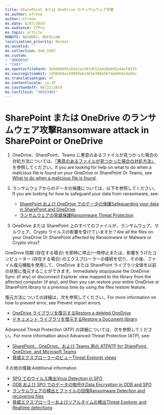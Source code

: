 ```yaml
---
title: SharePoint または OneDrive のランサムウェア攻撃
ms.author: efrene
author: efrene
ms.date: 8/07/2019
ms.audience: ITPro
ms.topic: article
ROBOTS: NOINDEX, NOFOLLOW
localization_priority: Normal
ms.assetid: ''
ms.collection: Adm_O365
ms.custom:
- "9000650"
- "2487"
ms.openlocfilehash: 3ebb86895c65e1acd91d552ad28b8d5a44ef8335
ms.sourcegitcommit: 1d98db8acb9959aba3b5e308a567ade6b62da56c
ms.translationtype: HT
ms.contentlocale: ja-JP
ms.lasthandoff: 08/22/2019
ms.locfileid: "36553401"
---
```

# <a name="ransomware-attack-in-sharepoint-or-onedrive"></a><span data-ttu-id="c7a23-102">SharePoint または OneDrive のランサムウェア攻撃</span><span class="sxs-lookup"><span data-stu-id="c7a23-102">Ransomware attack in SharePoint or OneDrive</span></span>

1.  <span data-ttu-id="c7a23-103">OneDrive、SharePoint、Teams に悪意のあるファイルが見つかった場合の対処方法については、[「悪意のあるファイルが見つかった場合の対処方法」](https://support.office.com/en-ie/article/what-to-do-when-a-malicious-file-is-found-in-sharepoint-online-onedrive-or-microsoft-teams-01e902ad-a903-4e0f-b093-1e1ac0c37ad2) を参照してください。</span><span class="sxs-lookup"><span data-stu-id="c7a23-103">If you are looking for help on what to do when a malicious file is found on your OneDrive or SharePoint Or Teams, see [What to do when a malicious file is found](https://support.office.com/en-ie/article/what-to-do-when-a-malicious-file-is-found-in-sharepoint-online-onedrive-or-microsoft-teams-01e902ad-a903-4e0f-b093-1e1ac0c37ad2).</span></span>
2. <span data-ttu-id="c7a23-104">ランサムウェアからのデータの保護については、以下を参照してください。</span><span class="sxs-lookup"><span data-stu-id="c7a23-104">If you are looking for how to safeguard your data from ransomware, see:</span></span>
    - [<span data-ttu-id="c7a23-105">SharePoint および OneDrive でのデータの保護</span><span class="sxs-lookup"><span data-stu-id="c7a23-105">Safeguarding your data in SharePoint and OneDrive</span></span>](https://docs.microsoft.com/sharepoint/safeguarding-your-data) 
    - [<span data-ttu-id="c7a23-106">ランサムウェアの脅威保護</span><span class="sxs-lookup"><span data-stu-id="c7a23-106">Ransomware Threat Protection</span></span>](https://docs.microsoft.com/windows/security/threat-protection/intelligence/ransomware-malware)    

3.  <span data-ttu-id="c7a23-107">OneDrive または SharePoint 上のすべてのファイルが、ランサムウェア、マルウェア、Crypto ウイルスの影響を受けていますか？</span><span class="sxs-lookup"><span data-stu-id="c7a23-107">Are all the files on your OneDrive Or SharePoint affected by Ransomware or Malware or Crypto virus?</span></span> 

<span data-ttu-id="c7a23-108">OneDrive 同期 (存在する場合) を即時に停止/一時停止または、影響をうけたコンピューター (存在する場合) のエクスプローラーの接続を切り、その後、ファイル復元機能を使用して、OneDrive または SharePoint ライブラリ全体を以前の状態に復元することができます。</span><span class="sxs-lookup"><span data-stu-id="c7a23-108">Immediately stop/pause the OneDrive Sync (if any) or disconnect Explorer view mapped to the library from the affected computer (if any), and then you can restore your entire OneDrive or SharePoint library to a previous time by using the files restore feature.</span></span> 

<span data-ttu-id="c7a23-109">復元方法についての詳細は、次を参照してください。</span><span class="sxs-lookup"><span data-stu-id="c7a23-109">For more information on how to prevent error, see Prevent import errors.</span></span>

- [<span data-ttu-id="c7a23-110">OneDrive ライブラリを復元する</span><span class="sxs-lookup"><span data-stu-id="c7a23-110">Restore a deleted OneDrive</span></span>](https://support.office.com/article/restore-your-onedrive-fa231298-759d-41cf-bcd0-25ac53eb8a150)
- [<span data-ttu-id="c7a23-111">ドキュメント ライブラリを復元する</span><span class="sxs-lookup"><span data-stu-id="c7a23-111">Restore a Document library</span></span>](https://support.office.com/article/restore-a-document-library-317791c3-8bd0-4dfd-8254-3ca90883d39a?ui=en-US&rs=en-US&ad=US)

<span data-ttu-id="c7a23-112">Advanced Threat Protection (ATP) の詳細については、次を参照してください。</span><span class="sxs-lookup"><span data-stu-id="c7a23-112">For more information about Advanced Threat Protection (ATP), see:</span></span>
- [<span data-ttu-id="c7a23-113">SharePoint、OneDrive、および Teams 用の ATP</span><span class="sxs-lookup"><span data-stu-id="c7a23-113">ATP for SharePoint, OneDrive, and Microsoft Teams</span></span>](https://docs.microsoft.com/office365/securitycompliance/atp-for-spo-odb-and-teams)
- [<span data-ttu-id="c7a23-114">脅威エクスプローラーのビュー</span><span class="sxs-lookup"><span data-stu-id="c7a23-114">Threat Explorer views</span></span>](https://docs.microsoft.com/office365/securitycompliance/threat-explorer-views)

<span data-ttu-id="c7a23-115">その他の情報:</span><span class="sxs-lookup"><span data-stu-id="c7a23-115">Additional information</span></span>

- [<span data-ttu-id="c7a23-116">SPO でのウイルス検出</span><span class="sxs-lookup"><span data-stu-id="c7a23-116">Virus Detection in SPO</span></span>](https://docs.microsoft.com/office365/securitycompliance/virus-detection-in-spo)</br>
- [<span data-ttu-id="c7a23-117">ODB および SPO でのデータの暗号化</span><span class="sxs-lookup"><span data-stu-id="c7a23-117">Data Encryption in ODB and SPO</span></span>](https://docs.microsoft.com/office365/securitycompliance/data-encryption-in-odb-and-spo)</br>
- [<span data-ttu-id="c7a23-118">ランサムウェアの検出とファイルの回復</span><span class="sxs-lookup"><span data-stu-id="c7a23-118">Ransomware Detection and recovering files</span></span>](https://support.office.com/article/Ransomware-detection-and-recovering-your-files-0d90ec50-6bfd-40f4-acc7-b8c12c73637f)</br>
- [<span data-ttu-id="c7a23-119">脅威エクスプローラーおよびリアルタイムの検出</span><span class="sxs-lookup"><span data-stu-id="c7a23-119">Threat Explorer and Realtime detections</span></span>](https://docs.microsoft.com/office365/securitycompliance/threat-explorer-views)